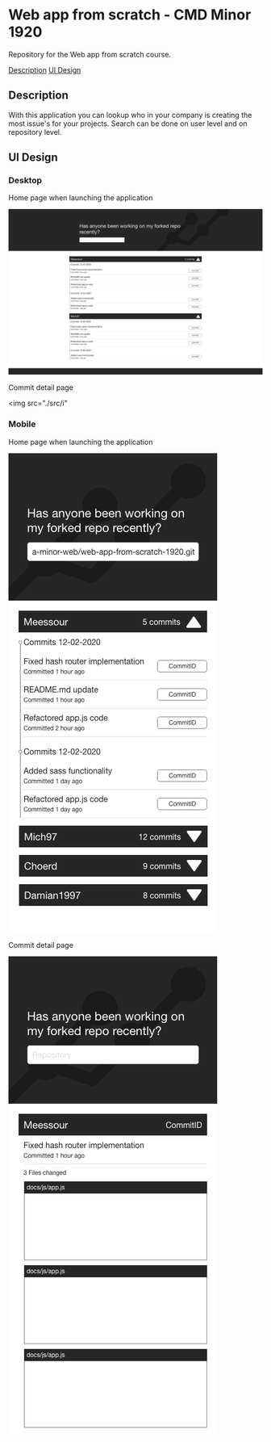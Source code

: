 # Web app from scratch - CMD Minor 1920
Repository for the Web app from scratch course.

[Description](#description)
[UI Design](#ui-design)

## Description
With this application you can lookup who in your company is creating the most issue's for your projects. Search can be done on user level and on repository level.

## UI Design

### Desktop

Home page when launching the application

<img src="./src/images/github/desktopdesign-overview.png">

Commit detail page

<img src="./src/i"

### Mobile

Home page when launching the application

<img src="./src/images/github/mobiledesign-wafs.png">

Commit detail page

<img src="./src/images/github/mobiledesign-detailpage.png">
<!-- Add a link to your live demo in Github Pages 🌐-->

<!-- ☝️ replace this description with a description of your own work -->

<!-- replace the code in the /docs folder with your own, so you can showcase your work with GitHub Pages 🌍 -->

<!-- Add a nice poster image here at the end of the week, showing off your shiny frontend 📸 -->

<!-- Maybe a table of contents here? 📚 -->

<!-- How about a section that describes how to install this project? 🤓 -->

<!-- ...but how does one use this project? What are its features 🤔 -->

<!-- What external data source is featured in your project and what are its properties 🌠 -->

<!-- Maybe a checklist of done stuff and stuff still on your wishlist? ✅ -->

<!-- How about a license here? 📜 (or is it a licence?) 🤷 -->
